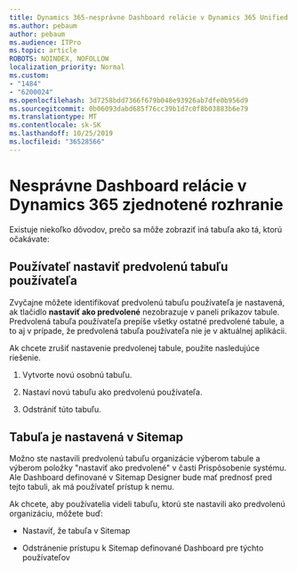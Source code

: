 ```yaml
---
title: Dynamics 365-nesprávne Dashboard relácie v Dynamics 365 Unified Interface
ms.author: pebaum
author: pebaum
ms.audience: ITPro
ms.topic: article
ROBOTS: NOINDEX, NOFOLLOW
localization_priority: Normal
ms.custom:
- "1484"
- "6200024"
ms.openlocfilehash: 3d7258bdd7366f679b048e93926ab7dfe0b956d9
ms.sourcegitcommit: 0b06093dabd685f76cc39b1d7c0f8b03883b6e79
ms.translationtype: MT
ms.contentlocale: sk-SK
ms.lasthandoff: 10/25/2019
ms.locfileid: "36528566"
---
```

# <a name="wrong-dashboard-shows-in-dynamics-365-unified-interface"></a>Nesprávne Dashboard relácie v Dynamics 365 zjednotené rozhranie

Existuje niekoľko dôvodov, prečo sa môže zobraziť iná tabuľa ako tá, ktorú očakávate:

## <a name="the-user-has-set-a-user-default-dashboard"></a>Používateľ nastaviť predvolenú tabuľu používateľa 

Zvyčajne môžete identifikovať predvolenú tabuľu používateľa je nastavená, ak tlačidlo **nastaviť ako predvolené** nezobrazuje v paneli príkazov tabule. Predvolená tabuľa používateľa prepíše všetky ostatné predvolené tabule, a to aj v prípade, že predvolená tabuľa používateľa nie je v aktuálnej aplikácii.

Ak chcete zrušiť nastavenie predvolenej tabule, použite nasledujúce riešenie.

1. Vytvorte novú osobnú tabuľu.

2. Nastaví novú tabuľu ako predvolenú používateľa.

3. Odstrániť túto tabuľu.

## <a name="the-dashboard-is-set-in-the-sitemap"></a>Tabuľa je nastavená v Sitemap

Možno ste nastavili predvolenú tabuľu organizácie výberom tabule a výberom položky "nastaviť ako predvolené" v časti Prispôsobenie systému. Ale Dashboard definované v Sitemap Designer bude mať prednosť pred tejto tabuli, ak má používateľ prístup k nemu.

Ak chcete, aby používatelia videli tabuľu, ktorú ste nastavili ako predvolenú organizáciu, môžete buď:

* Nastaviť, že tabuľa v Sitemap

* Odstránenie prístupu k Sitemap definované Dashboard pre týchto používateľov
